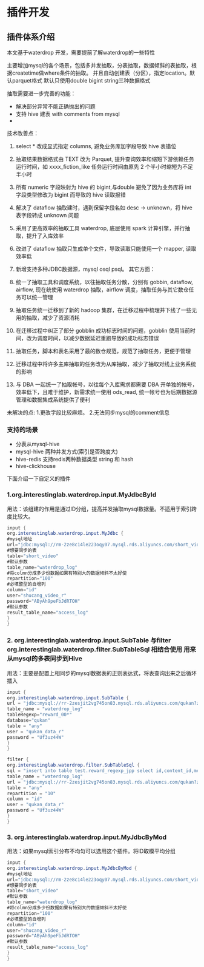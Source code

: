 # 插件开发


## 插件体系介绍

本文基于waterdrop 开发，需要提前了解waterdrop的一些特性

主要增加mysql的各个场景，包括多并发抽取，分表抽取，数据倾斜的表抽取，根据createtime做where条件的抽取。
并且自动创建表（分区），指定location。默认parquet格式
默认只使用double bigint string三种数据格式

抽取需要进一步完善的功能：

- 解决部分异常不能正确抛出的问题
- 支持 hive 建表 with comments from mysql
- 

技术改善点：

1. select * 改成显式指定 columns, 避免业务库加字段导致 hive 表错位
2. 抽取结果数据格式由 TEXT 改为 Parquet, 提升查询效率和缩短下游依赖任务运行时间，如 xxxx_fiction_like 任务运行时间由原先 2 个半小时缩短为不足半小时
3. 所有 numeric 字段映射为 hive 的 bigint,与double 避免了因为业务库将 int 字段类型修改为 bigint 而导致的 hive 读取报错
4. 解决了 dataflow 抽取建时，遇到保留字段名如 desc -> unknown，将 hive 表字段转成 unknown 问题
5. 采用了更高效率的抽取工具 waterdrop, 底层使用 spark 计算引擎，并行抽取，提升了入库效率
6. 改进了 dataflow 抽取只生成单个文件，导致读取只能使用一个 mapper, 读取效率低
7. 新增支持多种JDBC数据源，mysql osql psql。
其它方面：

1. 统一了抽取工具和调度系统，以往抽取任务分散，分别有 gobbin, dataflow, airflow, 现在统使用 waterdrop 抽取，airflow 调度，抽取任务与其它数仓任务可以统一管理
2. 抽取任务统一迁移到了新的 hadoop 集群，在迁移过程中梳理并下线了一些无用的抽取，减少了资源消耗
3. 在迁移过程中纠正了部分 gobblin 成功标志时间的问题，gobblin 使用当前时间，改为调度时间，以减少数据延迟重跑导致的成功标志错误
4. 抽取任务，脚本和表名采用了最的数仓规范，规范了抽取任务，更便于管理
5. 迁移过程中将许多主库抽取的任务改为从库抽取，减少了抽取对线上业务系统的影响
6. 与 DBA 一起统一了抽取帐号，以往每个入库需求都需要 DBA 开单独的帐号，效率低下，且难于维护，新需求统一使用 ods_read, 统一帐号也为后期数据源管理和数据集成系统提供了便利

未解决的点:
1.更改字段比较麻烦。
2.无法同步mysql的comment信息




### 支持的场景

- 分表从mysql-hive
- mysql-hive 两种并发方式(索引是否跨度大)
- hive-redis 支持redis两种数据类型 string 和 hash
- hive-clickhouse 

下面介绍一下自定义的插件

### 1.org.interestinglab.waterdrop.input.MyJdbcById

用法：该组建的作用是通过ID分组，提高并发抽取mysql数据量。不适用于索引跨度比较大。

```java
input {
org.interestinglab.waterdrop.input.MyJdbc {
#mysql地址
url="jdbc:mysql://rm-2ze8c14le223oqy07.mysql.rds.aliyuncs.com/short_video?zeroDateTimeBehavior=convertToNull"
#想要同步的表
table="short_video"
#默认参数
table_name="waterdrop_log"
#将colmn分成多少份数据如果有特别大的数据倾斜不太好使
repartition="100"
#必填整型的自增列
column="id"
user="shucang_video_r"
password="AByAh9peFbJdRTOH"
#默认参数
result_table_name="access_log"
}
}
```

### 2. org.interestinglab.waterdrop.input.SubTable 与filter org.interestinglab.waterdrop.filter.SubTableSql 相结合使用 用来从mysql的多表同步到Hive

用法：主要是配置上相同步的mysql数据表的正则表达式，将表查询出来之后循环插入

```java
input {
org.interestinglab.waterdrop.input.SubTable {
url = "jdbc:mysql://rr-2zesjit2vg745on83.mysql.rds.aliyuncs.com/qukan?zeroDateTimeBehavior=convertToNull"
table_name = "waterdrop_log"
tableRegexp="reward_00*"
database="qukan"
table = "any"
user = "qukan_data_r"
password = "Uf3uz44W"
}
}

filter {
org.interestinglab.waterdrop.filter.SubTableSql {
sql = "insert into table test.reward_regexp_jpp select id,content_id,member_id,coins,reward_times,create_time,update_time from waterdrop_log"
table_name = "waterdrop_log"
url = "jdbc:mysql://rr-2zesjit2vg745on83.mysql.rds.aliyuncs.com/qukan?zeroDateTimeBehavior=convertToNull"
table = "any"
repartition = "10"
column = "id"
user = "qukan_data_r"
password = "Uf3uz44W"
}
}
```


### 3. org.interestinglab.waterdrop.input.MyJdbcByMod

用法：如果mysql索引分布不均匀可以选用这个插件。将ID取模平均分组

```java 
input {
org.interestinglab.waterdrop.input.MyJdbcByMod {
#mysql地址
url="jdbc:mysql://rm-2ze8c14le223oqy07.mysql.rds.aliyuncs.com/short_video?zeroDateTimeBehavior=convertToNull"
#想要同步的表
table="short_video"
#默认参数
table_name="waterdrop_log"
#将colmn分成多少份数据如果有特别大的数据倾斜不太好使
repartition="100"
#必填整型的自增列
column="id"
user="shucang_video_r"
password="AByAh9peFbJdRTOH"
#默认参数
result_table_name="access_log"
}
}
```




